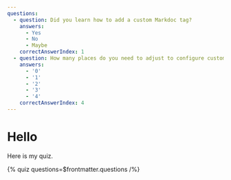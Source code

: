 ```yaml
---
questions:
  - question: Did you learn how to add a custom Markdoc tag?
    answers:
      - Yes
      - No
      - Maybe
    correctAnswerIndex: 1
  - question: How many places do you need to adjust to configure custom Markdoc tags?
    answers:
      - '0'
      - '1'
      - '2'
      - '3'
      - '4'
    correctAnswerIndex: 4
---
```


# Hello

Here is my quiz.

{% quiz questions=$frontmatter.questions /%}